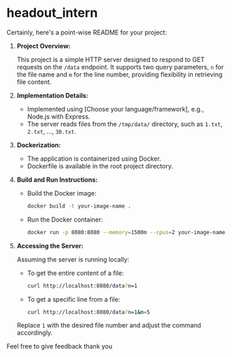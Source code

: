 # headout_intern
Certainly, here's a point-wise README for your project:

1. **Project Overview:**

   This project is a simple HTTP server designed to respond to GET requests on the `/data` endpoint. It supports two query parameters, `n` for the file name and `m` for the line number, providing flexibility in retrieving file content.

2. **Implementation Details:**

   - Implemented using [Choose your language/framework], e.g., Node.js with Express.
   - The server reads files from the `/tmp/data/` directory, such as `1.txt`, `2.txt`, ..., `30.txt`.

3. **Dockerization:**

   - The application is containerized using Docker.
   - Dockerfile is available in the root project directory.

4. **Build and Run Instructions:**

   - Build the Docker image:

     ```bash
     docker build -t your-image-name .
     ```

   - Run the Docker container:

     ```bash
     docker run -p 8080:8080 --memory=1500m --cpus=2 your-image-name
     ```

5. **Accessing the Server:**

   Assuming the server is running locally:

   - To get the entire content of a file:

     ```bash
     curl http://localhost:8080/data?n=1
     ```

   - To get a specific line from a file:

     ```bash
     curl http://localhost:8080/data?n=1&m=5
     ```

   Replace `1` with the desired file number and adjust the command accordingly.



Feel free to give feedback thank you 
